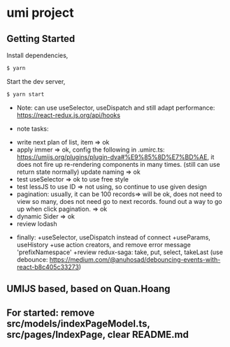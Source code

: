 # umi project

## Getting Started

Install dependencies,

```bash
$ yarn
```

Start the dev server,

```bash
$ yarn start
```
* Note:
can use useSelector, useDispatch and still adapt performance:
https://react-redux.js.org/api/hooks

* note tasks:
+ write next plan of list, item => ok
+ apply immer => ok, config the following in .umirc.ts:  https://umijs.org/plugins/plugin-dva#%E9%85%8D%E7%BD%AE, it does not fire up re-rendering components in many times. (still can use return state normally)
update naming => ok
+ test useSelector => ok to use free style
+ test lessJS to use ID => not using, so continue to use given design
+ pagination: usually, it can be 100 records=> will be ok, does not need to view so many, does not need go to next records. found out a way to go up when click pagination. => ok
+ dynamic Sider => ok
+ review lodash

* finally: 
+useSelector, useDispatch instead of connect
+useParams, useHistory
+use action creators, and remove error message 'prefixNamespace'
+review redux-saga: take, put, select, takeLast (use debounce: https://medium.com/@anuhosad/debouncing-events-with-react-b8c405c33273)

## UMIJS based, based on Quan.Hoang

## For started: remove src/models/indexPageModel.ts, src/pages/IndexPage, clear README.md